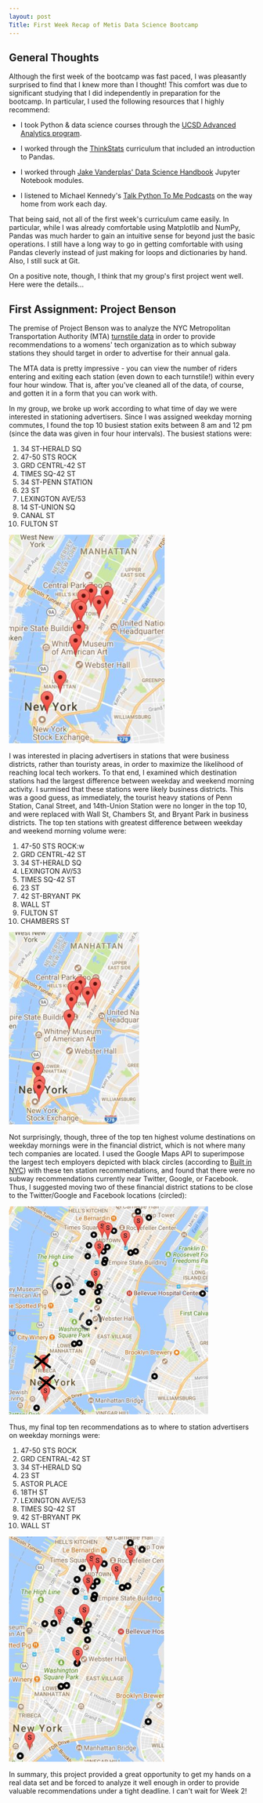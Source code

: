 ```yaml
---
layout: post
Title: First Week Recap of Metis Data Science Bootcamp
---
```


## General Thoughts
Although the first week of the bootcamp was fast paced, I was pleasantly surprised to find that I knew more than I thought! This comfort was due to significant studying that I did independently in preparation for the bootcamp. In particular, I used the following resources that I highly recommend:

* I took Python & data science courses through the [UCSD Advanced Analytics program](https://extension.ucsd.edu/courses-and-programs/data-mining-for-advanced-analytics).
 
* I worked through the [ThinkStats](http://greenteapress.com/thinkstats/) curriculum that included an introduction to Pandas.

* I worked through [Jake Vanderplas' Data Science Handbook](https://github.com/jakevdp/PythonDataScienceHandbook) Jupyter Notebook modules.

* I listened to Michael Kennedy's [Talk Python To Me Podcasts](https://talkpython.fm/) on the way home from work each day.

That being said, not all of the first week's curriculum came easily. In particular, while I was already comfortable using Matplotlib and NumPy, Pandas was much harder to gain an intuitive sense for beyond just the basic operations.  I still have a long way to go in getting comfortable with using Pandas cleverly instead of just making for loops and dictionaries by hand. Also, I still suck at Git.

On a positive note, though, I think that my group's first project went well. Here were the details...

## First Assignment: Project Benson

The premise of Project Benson was to analyze the NYC Metropolitan Transportation Authority (MTA) [turnstile data](http://web.mta.info/developers/turnstile.html) in order to provide recommendations to a womens' tech organization as to which subway stations they should target in order to advertise for their annual gala.

The MTA data is pretty impressive - you can view the number of riders entering and exiting each station (even down to each turnstile!) within every four hour window. That is, after you've cleaned all of the data, of course, and gotten it in a form that you can work with.

In my group, we broke up work according to what time of day we were interested in stationing advertisers. Since I was assigned weekday morning commutes, I found the top 10 busiest station exits between 8 am and 12 pm (since the data was given in four hour intervals). The busiest stations were:

1. 34 ST-HERALD SQ
2. 47-50 STS ROCK
3. GRD CENTRL-42 ST
4. TIMES SQ-42 ST
5. 34 ST-PENN STATION
6. 23 ST
7. LEXINGTON AVE/53
8. 14 ST-UNION SQ
9. CANAL ST
10. FULTON ST

![Station-Map](/images/benson1.png)


I was interested in placing advertisers in stations that were business districts, rather than touristy areas, in order to maximize the likelihood of reaching local tech workers. To that end, I examined which destination stations had the largest difference between weekday and weekend morning activity. I surmised that these stations were likely business districts. This was a good guess, as immediately, the tourist heavy stations of Penn Station, Canal Street, and 14th-Union Station were no longer in the top 10, and were replaced with Wall St, Chambers St, and Bryant Park in business districts.  The top ten stations with greatest difference between weekday and weekend morning volume were:

1. 47-50 STS ROCK:w
2. GRD CENTRL-42 ST
3. 34 ST-HERALD SQ
4. LEXINGTON AV/53
5. TIMES SQ-42 ST
6. 23 ST
7. 42 ST-BRYANT PK
8. WALL ST
9. FULTON ST
10. CHAMBERS ST

![Station-Map2](/images/benson2.png)


Not surprisingly, though, three of the top ten highest volume destinations on weekday mornings were in the financial district, which is not where many tech companies are located. I used the Google Maps API to superimpose the largest tech employers depicted with black circles (according to [Built in NYC](http://www.builtinnyc.com/2016/10/28/nyc-top-100-list)) with these ten station recommendations, and found that there were no subway recommendations currently near Twitter, Google, or Facebook. Thus, I suggested moving two of these financial district stations to be close to the Twitter/Google and Facebook locations (circled):

![Station-Map3](/images/benson3.png)


Thus, my final top ten recommendations as to where to station advertisers on weekday mornings were:
1. 47-50 STS ROCK
2. GRD CENTRAL-42 ST
3. 34 ST-HERALD SQ
4. 23 ST
5. ASTOR PLACE
6. 18TH ST
7. LEXINGTON AVE/53
8. TIMES SQ-42 ST
9. 42 ST-BRYANT PK
10. WALL ST

![Station-Map4](/images/benson4.png)   


In summary, this project provided a great opportunity to get my hands on a real data set and be forced to analyze it well enough in order to provide valuable recommendations under a tight deadline. I can't wait for Week 2!

